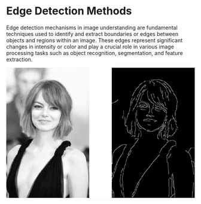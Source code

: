 # Edge Detection Methods
Edge detection mechanisms in image understanding are fundamental techniques used to identify and extract boundaries or edges between objects and regions within an image. These edges represent significant changes in intensity or color and play a crucial role in various image processing tasks such as object recognition, segmentation, and feature extraction.

![](canny/final.png)
